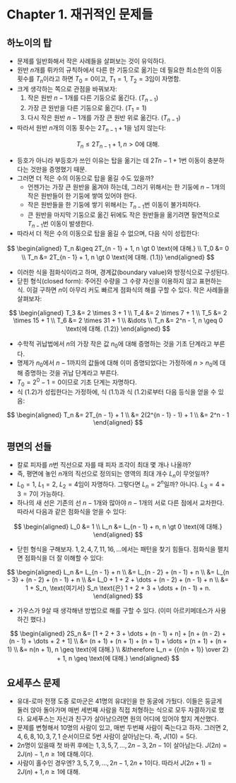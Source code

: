 # Chapter 1. 재귀적인 문제들

## 하노이의 탑

* 문제를 일반화해서 작은 사례들을 살펴보는 것이 유익하다.
* 원반 $n$개를 뤼카의 규칙하에서 다른 한 기둥으로 옮기는 데 필요한 최소한의 이동 횟수를 $T_n$이라고 하면 $T_0 = 0$이고, $T_1 = 1$, $T_2 = 3$임이 자명함.
* 크게 생각하는 쪽으로 관점을 바꿔보자:
  1. 작은 원반 $n - 1$개를 다른 기둥으로 옮긴다. ($T_{n - 1}$)
  1. 가장 큰 원반을 다른 기둥으로 옮긴다. ($T_1 = 1$)
  1. 다시 작은 원반 $n - 1$개를 가장 큰 원반 위로 옮긴다. ($T_{n - 1}$)
* 따라서 원반 $n$개의 이동 횟수는 $2T_{n - 1} + 1$을 넘지 않는다:

$$
T_n \leq 2T_{n - 1} + 1, n \gt 0 \text{에 대해.}
$$

* 등호가 아니라 부등호가 쓰인 이유는 탑을 옮기는 데 $2T{n - 1} + 1$번 이동이 충분하다는 것만을 증명했기 때문.
* 그러면 더 적은 수의 이동으로 탑을 옮길 수도 있을까?
  * 언젠가는 가장 큰 원반을 옮겨야 하는데, 그러기 위해서는 한 기둥에 $n - 1$개의 작은 원반들이 한 기둥에 쌓여 있어야 한다.
  * 작은 원반들을 한 기둥에 쌓기 위해서는 $T_{n - 1}$번 이동이 불가피하다.
  * 큰 원반을 마지막 기둥으로 옮긴 뒤에도 작은 원반들을 옮기려면 필연적으로 $T_{n - 1}$번 이동이 발생한다.
* 따라서 더 적은 수의 이동으로 탑을 옮길 수 없으며, 다음 식이 성립한다:

$$
\begin{aligned}
T_n &\geq 2T_{n - 1} + 1, n \gt 0 \text{에 대해.} \\
T_0 &= 0 \\
T_n &= 2T_{n - 1} + 1, n \gt 0 \text{에 대해. (1.1)}
\end{aligned}
$$

* 이러한 식을 점화식이라고 하며, 경계값(boundary value)와 방정식으로 구성된다.
* 닫힌 형식(closed form): 주어진 수량을 그 수량 자신을 이용하지 않고 표현하는 식. 이걸 구하면 $n$이 아무리 커도 빠르게 점화식의 해를 구할 수 있다. 작은 사례들을 살펴보자:

$$
\begin{aligned}
T_3 &= 2 \times 3 + 1 \\
T_4 &= 2 \times 7 + 1 \\
T_5 &= 2 \times 15 + 1 \\
T_6 &= 2 \times 31 + 1 \\
&\dots \\
T_n &= 2^n - 1, n \geq 0 \text{에 대해. (1.2)}
\end{aligned}
$$

* 수학적 귀납법에서 $n$의 가장 작은 값 $n_0$에 대해 증명하는 것을 기초 단계라고 부른다.
* 명제가 $n_0$에서 $n - 1$까지의 값들에 대해 이미 증명되었다는 가정하에 $n \gt n_0$에 대해 증명하는 것을 귀납 단계라고 부른다.
* $T_0 = 2^0 - 1 = 0$이므로 기초 단계는 자명하다.
* 식 (1.2)가 성립한다는 가정하에, 식 (1.1)과 식 (1.2)로부터 다음 등식을 얻을 수 있음:

$$
\begin{aligned}
T_n &= 2T_{n - 1} + 1 \\
&= 2(2^{n - 1} - 1) + 1 \\
&= 2^n - 1
\end{aligned}
$$

## 평면의 선들

* 칼로 피자를 $n$번 직선으로 자를 때 피자 조각이 최대 몇 개나 나올까?
* 즉, 평면에 놓인 $n$개의 직선으로 정의되는 영역의 최대 개수 $L_n$이 무엇일까?
* $L_0 = 1$, $L_1 = 2$, $L_2 = 4$임이 자명하다. 그렇다면 $L_n = 2^n$일까? 아니다. $L_3 = 4 + 3 = 7$이 가능하다.
* 하나의 새 선은 기존의 선 $n - 1$개와 많아야 $n - 1$개의 서로 다른 점에서 교차한다. 따라서 다음과 같은 점화식을 얻을 수 있다:

$$
\begin{aligned}
L_0 &= 1 \\
L_n &= L_{n - 1} + n, n \gt 0 \text{에 대해.}
\end{aligned}
$$

* 닫힌 형식을 구해보자. $1, 2, 4, 7, 11, 16, ...$에서는 패턴을 찾기 힘들다. 점화식을 펼치면 점화식을 더 잘 이해할 수 있다:

$$
\begin{aligned}
L_n &= L_{n - 1} + n \\
&= L_{n - 2} + (n - 1) + n \\
&= L_{n - 3} + (n - 2) + (n - 1) + n \\
&= L_0 + 1 + 2 + \dots + (n - 2) + (n - 1) + n \\
&= 1 + S_n, \text{여기서} S_n \text{은} 1 + 2 + 3 + \dots + (n - 1) + n.
\end{aligned}
$$

* 가우스가 9살 때 생각해낸 방법으로 해를 구할 수 있다. (이미 아르키메데스가 사용하긴 했다.)

$$
\begin{aligned}
2S_n &= [1 + 2 + 3 + \dots + (n - 1) + n] + [n + (n - 2) + (n - 1) + \dots + 2 + 1] \\
&= (n + 1) + (n + 1) + (n + 1) + \dots + (n + 1) + (n + 1) \\
&= n(n + 1), n \geq \text{에 대해.} \\
&\therefore L_n = {{n(n + 1)} \over 2} + 1, n \geq \text{에 대해.}
\end{aligned}
$$

## 요세푸스 문제

* 유대-로마 전쟁 도중 로마군은 41명의 유대인을 한 동굴에 가뒀다. 이들은 둥글게 둘러 앉아 돌아가며 매번 세번째 사람을 직접 처형하는 식으로 모두 자결하기로 했다. 요세푸스는 자신과 친구가 살아남으려면 원의 어디에 있어야 할지 계산했다.
* 문제를 변형해서 10명의 사람이 있고, 매번 두번째 사람이 죽는다고 하자. 그러면 $2, 4, 6, 8, 10, 3, 7, 1$ 순서이므로 5번 사람이 살아남는다. 즉, $J(10) = 5$다.
* $2n$명이 있을때 첫 바퀴 후에는 $1, 3, 5, 7, \dots, 2n - 3, 2n - 1$이 살아남는다. $J(2n) = 2J(n) - 1, n \geq 1 \text{에 대해.}$이다.
* 사람이 홀수인 경우엔? $3, 5, 7, 9, \dots, 2n - 1, 2n + 1$이다. 따라서 $J(2n + 1) = 2J(n) + 1, n \geq 1 \text{에 대해.}$
